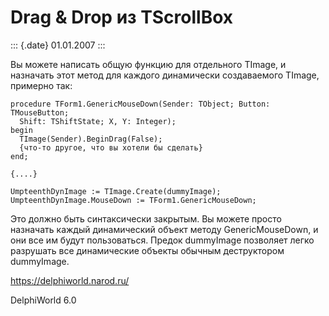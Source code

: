 Drag & Drop из TScrollBox
=========================

::: {.date}
01.01.2007
:::

Вы можете написать общую функцию для отдельного TImage, и назначать этот
метод для каждого динамически создаваемого TImage, примерно так:

    procedure TForm1.GenericMouseDown(Sender: TObject; Button: TMouseButton;
      Shift: TShiftState; X, Y: Integer);
    begin
      TImage(Sender).BeginDrag(False);
      {что-то другое, что вы хотели бы сделать}
    end;
     
    {....}
     
    UmpteenthDynImage := TImage.Create(dummyImage);
    UmpteenthDynImage.MouseDown := TForm1.GenericMouseDown;

Это должно быть синтаксически закрытым. Вы можете просто назначать
каждый динамический объект методу GenericMouseDown, и они все им будут
пользоваться. Предок dummyImage позволяет легко разрушать все
динамические объекты обычным деструктором dummyImage.

<https://delphiworld.narod.ru/>

DelphiWorld 6.0

 
